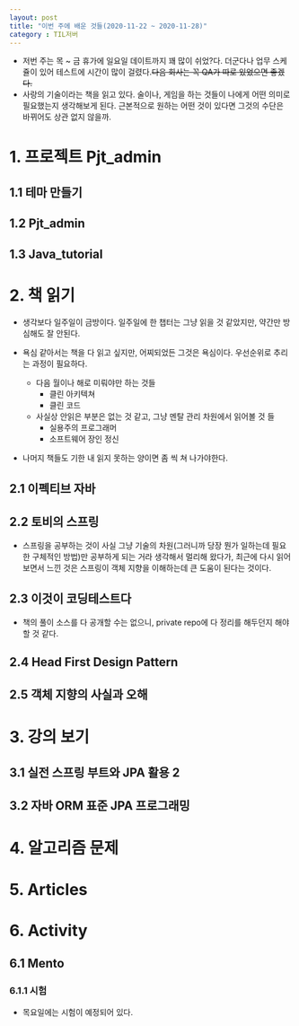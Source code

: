 ```yaml
---
layout: post
title: "이번 주에 배운 것들(2020-11-22 ~ 2020-11-28)"
category : TIL저버
---
```



- 저번 주는 목 ~ 금 휴가에 일요일 데이트까지 꽤 많이 쉬었?다. 더군다나 업무 스케쥴이 있어 테스트에 시간이 많이 걸렸다.~~다음 회사는 꼭 QA가 따로 있었으면 좋겠다.~~
- 사랑의 기술이라는 책을 읽고 있다. 술이나, 게임을 하는 것들이 나에게 어떤 의미로 필요했는지 생각해보게 된다. 근본적으로 원하는 어떤 것이 있다면 그것의 수단은 바뀌어도 상관 없지 않을까.

# 1. 프로젝트 Pjt_admin


## 1.1 테마 만들기
## 1.2 Pjt_admin
## 1.3 Java_tutorial



# 2. 책 읽기

- 생각보다 일주일이 금방이다. 일주일에 한 챕터는 그냥 읽을 것 같았지만, 약간만 방심해도 잘 안된다.
- 욕심 같아서는 책을 다 읽고 싶지만, 어찌되었든 그것은 욕심이다. 우선순위로 추리는 과정이 필요하다.
  - 다음 월이나 해로 미뤄야만 하는 것들
    - 클린 아키텍쳐
    - 클린 코드
  - 사실상 안읽은 부분은 없는 것 같고, 그냥 멘탈 관리 차원에서 읽어볼 것 들
    - 실용주의 프로그래머
    - 소프트웨어 장인 정신

- 나머지 책들도 기한 내 읽지 못하는 양이면 좀 씩 쳐 나가야한다.

## 2.1 이펙티브 자바

## 2.2 토비의 스프링

- 스프링을 공부하는 것이 사실 그냥 기술의 차원(그러니까 당장 뭔가 일하는데 필요한 구체적인 방법)만 공부하게 되는 거라 생각해서 멀리해 왔다가, 최근에 다시 읽어보면서 느낀 것은 스프링이 객체 지향을 이해하는데 큰 도움이 된다는 것이다.

  

## 2.3 이것이 코딩테스트다

- 책의 풀이 소스를 다 공개할 수는 없으니, private repo에 다 정리를 해두던지 해야할 것 같다.



## 2.4 Head First Design Pattern

## 2.5 객체 지향의 사실과 오해



# 3. 강의 보기



## 3.1 실전 스프링 부트와 JPA 활용 2

## 3.2 자바 ORM 표준 JPA 프로그래밍



# 4. 알고리즘 문제



# 5. Articles



# 6. Activity



## 6.1 Mento

### 6.1.1 시험

- 목요일에는 시험이 예정되어 있다.